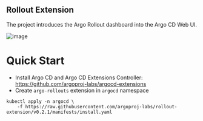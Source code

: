 Rollout Extension
-----------------

The project introduces the Argo Rollout dashboard into the Argo CD Web UI.

![image](https://user-images.githubusercontent.com/426437/136460261-00d3dc31-ad20-4044-a7be-091803b8678f.png)

# Quick Start

- Install Argo CD and Argo CD Extensions Controller: https://github.com/argoproj-labs/argocd-extensions
- Create `argo-rollouts` extension in `argocd` namespace

```
kubectl apply -n argocd \
    -f https://raw.githubusercontent.com/argoproj-labs/rollout-extension/v0.2.1/manifests/install.yaml
```

